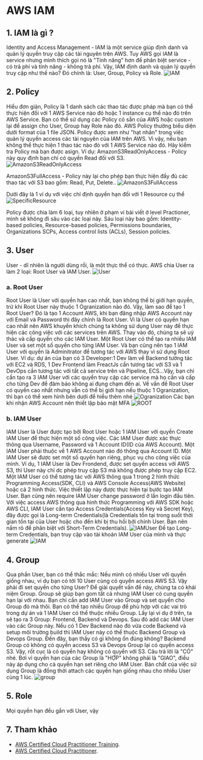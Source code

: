 # AWS IAM

## 1. IAM là gì ?
 Identity and Access Management - IAM là một service giúp định danh và quản lý quyền truy cập các tài nguyên trên AWS. Tuy AWS gọi IAM là service nhưng mình thích gọi nó là "Tính năng" hơn để phân biệt service - có trả phí và tính năng - không trả phí. Vậy, IAM định danh và quản lý quyền truy cập như thế nào? Đó chính là: User, Group, Policy và Role.
 ![IAM](resources/0.png "IAM")

## 2. Policy
  Hiểu đơn giản, Policy là 1 danh sách các thao tác được pháp mà bạn có thể thực hiện đối với 1 AWS Service nào đó hoặc 1 instance cụ thể nào đó trên AWS Service. Bạn có thể sử dụng các Policy có sẵn của AWS hoặc custom lại để assign cho User, Group hay Role nào đó. AWS Policy thường biểu diện dưới format của 1 file JSON.
  Policy được xem như "hạt nhân" trong việc quản lý quyền access các tài nguyên của IAM trên AWS. Vì vậy, nếu bạn không thể thực hiện 1 thao tác nào đó với 1 AWS Service nào đó. Hãy kiểm tra Policy mà bạn được asign.
  Ví dụ: 
  AmazonS3ReadOnlyAccess - Policy này quy định bạn chỉ có quyền Read đối với S3. 
  ![AmazonS3ReadOnlyAccess](resources/1.png "AmazonS3ReadOnlyAccess")

  AmazonS3FullAccess - Policy này lại cho phép bạn thực hiện đầy đủ các thao tác với S3 bao gồm: Read, Put, Delete..
  ![AmazonS3FullAccess](resources/2.png "AmazonS3FullAccess")

  Dưới đây là 1 ví dụ với việc chỉ định quyền hạn đối với 1 Resource cụ thể
  ![SpecificResource](resources/3.png "SpecificResource")

  Policy được chia làm 6 loại, tuy nhiên ở phạm vi bài viết ở level Practioner, mình sẽ không đi sâu vào các loại này. Sáu loại này bao gồm: Identity-based policies, Resource-based policies, Permissions boundaries, Organizations SCPs, Access control lists (ACLs), Session policies.

 ## 3. User
  User - dĩ nhiên là người dùng rồi, là một thực thể có thực. AWS chia User ra làm 2 loại: Root User và IAM User. 
   ![User](resources/7.png "User")
  ### a. Root User
  Root User là User với quyền hạn cao nhất, bạn không thể bị giới hạn quyền, trừ khi Root User này thuộc 1 Ogranization nào đó. Vậy, làm sao để tạo 1 Root User? Đó là tạo 1 Account AWS, khi bạn đăng nhập AWS Account này với Email và Password thì đây chính là Root User. Vì là User có quyền hạn cao nhất nên AWS khuyến khích chúng ta không sử dụng User này để thực hiện các công việc với các services trên AWS. Thay vào đó, chúng ta sẽ uỷ thác và cấp quyền cho các IAM User. Một Root User có thể tạo ra nhiều IAM User và set một số quyền cho từng IAM User. Và bạn cũng nên tạo 1 IAM User với quyền là Adminitrator để tương tác với AWS thay vì sử dụng Root User.
  Ví dụ: dự án của bạn có 3 Developer:1 Dev làm về Backend tường tác với EC2 và RDS, 1 Dev Frontend làm FreactJs cần tương tác với S3 và 1 DevOps cần tương tác với tất cả service trên và Pipeline, ECS...Vậy, bạn chỉ cần tạo ra 3 IAM User với các quyền truy cập các service mà họ cần và cấp cho từng Dev để đảm bảo không ai đụng chạm đến ai.
  Về vấn đề Root User có quyền cao nhất nhưng vẫn có thể bị giới hạn nếu thuộc 1 Ogranization, thì bạn có thể xem hình bên dưới để hiểu thêm nhé
   ![Ogranization](resources/8.png "Ogranization")
  Các bạn khi nhận AWS Account nên thiết lập bảo mật MFA
    ![ROOT](resources/6.jpg "ROOT")
  ### b. IAM User
  IAM User là User được tạo bởi Root User hoặc 1 IAM User với quyền Create IAM User để thực hiện một số công việc. Các IAM User được xác thực thông qua Username, Password và 1 Account ID(ID của AWS Account). Một IAM User phải thuộc về 1 AWS Account nào đó thông qua Account ID. Một IAM User sẽ được set một số quyền hạn riêng, phục vụ cho công việc của mình. Ví dụ, 1 IAM User là Dev Frondend, được set quyền access với AWS S3, thì User này chỉ dc phép truy cập S3 mà không được phép truy cập EC2.
  Một IAM User có thể tương tác với AWS thông qua 1 trong 2 hình thức Programming Access(SDK, CLI) và AWS Console Access(AWS Website) hoặc cả 2 hình thức. Việc thiết lập này được thực hiện tại bước tạo IAM User. Bạn cũng nên require IAM User change password ở lần login đầu tiên. Với việc access AWS thông qua hình thức Programming với AWS SDK hoặc AWS CLI, IAM User cần tạo Access Credentials(Access Key và Secret Key), đây được gọi là Long-term Credentials(là Credentials tồn tại trong suốt thời gian tồn tại của User hoặc cho đến khi bị thu hồi bởi chính User. Bạn nên nắm rõ để phân biệt với Short-Term Credentials).
    ![IAMUser](resources/5.jpg "IAMUser")
  Để tạo Long-term Credentials, bạn truy cập vào tài khoản IAM User của mình và thực generate
     ![IAM](resources/9.png "IAM")



## 4. Group
  Qua phần User, bạn có thể thắc mắc: Nếu mình có nhiều User với quyền giống nhau, ví dụ bạn có tới 10 User cùng có quyền access AWS S3. Vậy phải đi set quyền cho từng User? Để giải quyết vấn đề này, chúng ta có khái niệm Group. Group sẽ giúp bạn gom tất cả nhưng IAM User có cung quyền hạn lại với nhau. Bạn chỉ cần add IAM User vào Group và set quyền cho Group đó mà thôi.
  Bạn có thể tạo nhiều Group để phù hợp với các vai trò trong dự án và 1 IAM User có thể thuộc nhiều Group. Lấy lại ví dụ ở trên, ta sẽ tạo ra 3 Group: Frontend, Backend và Devops. Sau đó add các IAM User vào các Group này. Nếu có 1 Dev Backend nào đó vừa code Backend và setup môi trường build thì IAM User này có thể thuộc Backend Group và Devops Group. Đến đây, bạn thấy có gì không ổn đúng không? Backend Group có không có quyền access S3 và Devops Group lại có quyền access S3. Vậy, rốt cục là có quyền hay không có quyền với S3. Câu trả lời là "CÓ" nhé. Bơi vì quyền hạn của các Group là "HỢP" không phải là "GIAO", điều này áp dụng cho cả quyền hạn set riêng cho IAM User.
  Bản chất của việc sử dụng Group là đồng thời attach các quyền hạn giống nhau cho nhiều User cùng 1 lúc.
  ![group](resources/4.png "group")

## 5. Role
  Mọi quyền hạn đều gắn với User, vậy 

## 7. Tham khảo
- [AWS Certified Cloud Practitioner Training](https://www.youtube.com/watch?v=3hLmDS179YE&t=11s "AWS Certified Cloud Practitioner Training").
- [AWS Certified Cloud Practitioner](https://d1.awsstatic.com/training-and-certification/docs-cloud-practitioner/AWS-Certified-Cloud-Practitioner_Exam-Guide.pdf "(CLF-C01) Exam Guide").
